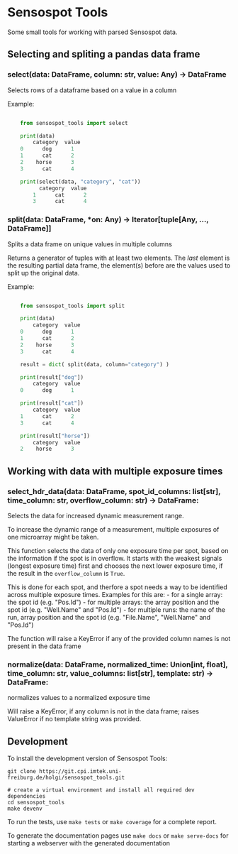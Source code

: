 Sensospot Tools
===============

Some small tools for working with parsed Sensospot data.

## Selecting and spliting a pandas data frame

### select(data: DataFrame, column: str, value: Any) -> DataFrame

Selects rows of a dataframe based on a value in a column

Example:
```python

    from sensospot_tools import select

    print(data)
        category  value
    0      dog      1
    1      cat      2
    2    horse      3
    3      cat      4

    print(select(data, "category", "cat"))
          category  value
        1      cat      2
        3      cat      4
```


### split(data: DataFrame, *on: Any) -> Iterator[tuple[Any, ..., DataFrame]]

Splits a data frame on unique values in multiple columns

Returns a generator of tuples with at least two elements.
The _last_ element is the resulting partial data frame,
the element(s) before are the values used to split up the original data.

Example:
```python

    from sensospot_tools import split

    print(data)
        category  value
    0      dog      1
    1      cat      2
    2    horse      3
    3      cat      4

    result = dict( split(data, column="category") )

    print(result["dog"])
        category  value
    0      dog      1

    print(result["cat"])
        category  value
    1      cat      2
    3      cat      4

    print(result["horse"])
        category  value
    2    horse      3
```

## Working with data with multiple exposure times

### select_hdr_data(data: DataFrame, spot_id_columns: list[str], time_column: str, overflow_column: str) -> DataFrame:

Selects the data for increased dynamic measurement range.

To increase the dynamic range of a measurement, multiple exposures of one
microarray might be taken.

This function selects the data of only one exposure time per spot, based
on the information if the spot is in overflow. It starts with the weakest
signals (longest exposure time) first and chooses the next lower exposure
time, if the result in the `overflow_column` is `True`.

This is done for each spot, and therfore a spot needs a way to be
identified across multiple exposure times. Examples for this are:
    - for a single array:
    the spot id (e.g. "Pos.Id")
    - for multiple arrays:
    the array position and the spot id (e.g. "Well.Name" and "Pos.Id")
    - for multiple runs:
    the name of the run, array position and the spot id
    (e.g. "File.Name", "Well.Name" and "Pos.Id")

The function will raise a KeyError if any of the provided column names
is not present in the data frame

### normalize(data: DataFrame, normalized_time: Union[int, float], time_column: str, value_columns: list[str], template: str) -> DataFrame:

normalizes values to a normalized exposure time

Will raise a KeyError, if any column is not in the data frame;
raises ValueError if no template string was provided.


## Development

To install the development version of Sensospot Tools:

    git clone https://git.cpi.imtek.uni-freiburg.de/holgi/sensospot_tools.git

    # create a virtual environment and install all required dev dependencies
    cd sensospot_tools
    make devenv

To run the tests, use `make tests` or `make coverage` for a complete report.

To generate the documentation pages use `make docs` or `make serve-docs` for
starting a webserver with the generated documentation
